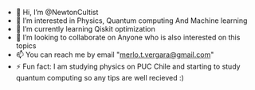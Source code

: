 - 👋 Hi, I’m @NewtonCultist
- 👀 I’m interested in Physics, Quantum computing And Machine learning
- 🌱 I’m currently learning Qiskit optimization
- 💞️ I’m looking to collaborate on Anyone who is also interested on this topics
- 📫 You can reach me by email "merlo.t.vergara@gmail.com"
- ⚡ Fun fact: I am studying physics on PUC Chile and starting to study quantum computing so any tips are well recieved :)  

<!---
NewtonCultist/NewtonCultist is a ✨ special ✨ repository because its `README.md` (this file) appears on your GitHub profile.
You can click the Preview link to take a look at your changes.
--->
